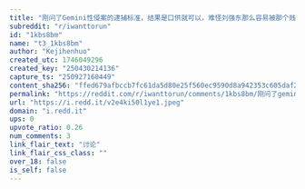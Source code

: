 ```yaml
---
title: "刚问了Gemini性侵案的逮捕标准，结果是口供就可以，难怪刘强东那么容易被那个贱人陷害"
subreddit: "r/iwanttorun"
id: "1kbs8bm"
name: "t3_1kbs8bm"
author: "Kejihenhuo"
created_utc: 1746049296
created_key: "250430214136"
capture_ts: "250927160449"
content_sha256: "ffed679afbccb7fc61da5d80e25f560ec9590d8a942353c605daf25bcf8f6628"
permalink: "https://reddit.com/r/iwanttorun/comments/1kbs8bm/刚问了gemini性侵案的逮捕标准结果是口供就可以难怪刘强东那么容易被那个贱人陷害/"
url: "https://i.redd.it/v2e4ki50l1ye1.jpeg"
domain: "i.redd.it"
ups: 0
upvote_ratio: 0.26
num_comments: 3
link_flair_text: "讨论"
link_flair_css_class: ""
over_18: false
is_self: false
---
```


